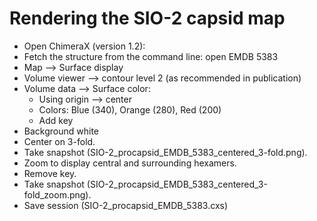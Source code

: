 # Rendering the SIO-2 capsid map

+ Open ChimeraX (version 1.2):
+ Fetch the structure from the command line: open EMDB 5383
+ Map --> Surface display
+ Volume viewer --> contour level 2 (as recommended in publication)
+ Volume data --> Surface color:
    + Using origin --> center
    + Colors: Blue (340), Orange (280), Red (200)
    + Add key
+ Background white
+ Center on 3-fold.
+ Take snapshot (SIO-2_procapsid_EMDB_5383_centered_3-fold.png).
+ Zoom to display central and surrounding hexamers.
+ Remove key.
+ Take snapshot (SIO-2_procapsid_EMDB_5383_centered_3-fold_zoom.png).
+ Save session (SIO-2_procapsid_EMDB_5383.cxs)
